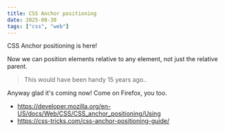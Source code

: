 ```yaml
---
title: CSS Anchor positioning
date: 2025-08-30
tags: ["css", "web"]
---
```


CSS Anchor positioning is here!

Now we can position elements relative to any element, not just the relative parent.

> This would have been handy 15 years ago.. 

Anyway glad it's coming now! Come on Firefox, you too.

- https://developer.mozilla.org/en-US/docs/Web/CSS/CSS_anchor_positioning/Using
- https://css-tricks.com/css-anchor-positioning-guide/
